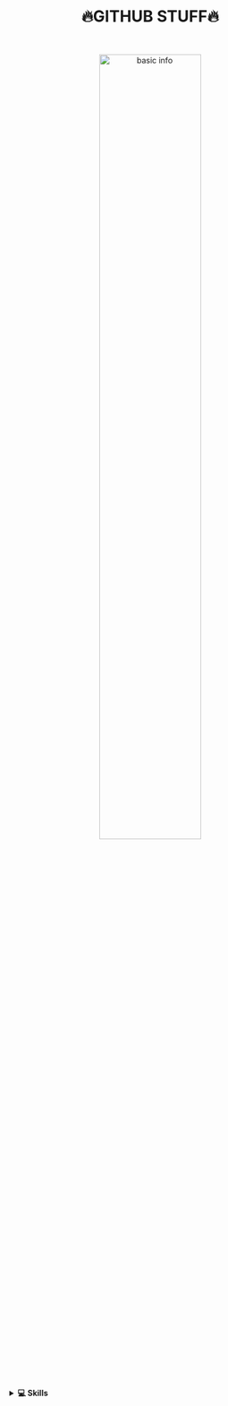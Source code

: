 <h1 align="center">🔥GITHUB STUFF🔥</h1>
<p>&nbsp;</p>
<p align="center">
<tr>
  <td style="padding=0;width=60%;">
            <img align="center" width="60%" style="padding=0;" src="https://github-readme-stats.vercel.app/api?username=czechcrown&title_color=FB8C00&text_color=ffffff&bg_color=151515&hide_border=true&hide_title=true&show_icons=true&count_private=true" alt="basic info" />
  </td>
  </tr>
<p>&nbsp;</p>
     <details>
       <summary><b>💻 Skills</b></summary>
       <p>&nbsp;</p>
        <tr>
      <a href="https://bio.site/czech">
        <td style="padding=0;width=60%;">
    <p align="center"><img align="center" width="60%" style="padding=0;" src="https://github-widgetbox.vercel.app/api/skills?languages=ruby,html,js&includeNames=true" alt="GitHubWidget Box"></p>
          </td>
      <a href="https://bio.site/czech">
        <td>
    <p align="center"><img align="center" width="60%" style="padding=0;" src="https://github-widgetbox.vercel.app/api/skills?software=linux,windows&includeNames=true" alt="GitHubWidget Box"></p>
          </td>
         <tr>
    </details>
